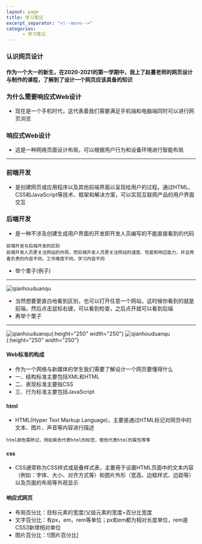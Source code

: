 ```yaml
---
layout: page
title: 学习笔记
excerpt_separator: "<!--more-->"
categories:
      - 学习笔记
---
```

### 认识网页设计
<!--more-->

#### 作为一个大一的新生，在2020-2021的第一学期中，我上了赵蔓老师的网页设计与制作的课程，了解到了设计一个网页应该具备的知识

### 为什么需要响应式Web设计
- 现在是一个手机时代，这代表着我们需要满足手机端和电脑端同时可以进行网页浏览

### 响应式Web设计
- 这是一种网络页面设计布局，可以根据用户行为和设备环境进行智能布局

---

### 前端开发
- 是创建网页或应用程序以及其他前端界面以呈现给用户的过程。通过HTML、CSS和JavaScript等技术、框架和解决方案，可以实现互联网产品的用户界面交互

### 后端开发
- 是一种不涉及创建生成用户界面的开发即开发人员编写的不能直接看到的代码

```
前端开发与后端开发的区别
前端开发人员更关注网站的外观，而后端开发人员更关注网站的速度、性能和响应能力，并且两者负责的内容不同，工作难度不同，学习内容不同
```
- 举个栗子(例子)
---
![qianhouduanqu](https://pic2.zhimg.com/80/v2-32e9c4de7de2d8b8b2524f4237b321dd_1440w.jpg?source=1940ef5c)
- 当然想要更直白地看到区别，也可以打开任意一个网站，这时候你看到的就是前端，然后点击鼠标右键，可以看到检查，之后点开就可以看到后端
- 再举个栗子
---
![qianhouduanqu](http://a1.qpic.cn/psc?/V53wXOAa1wHs2K2fhlDt1Zy6xm0fOF9H/ruAMsa53pVQWN7FLK88i5gGlaDeZekm05qt0fVeWCKRi*LgOcMMPav15kNH611n8l.ZFuCsOStOUcRX2YXcMFW9wrX9UcHXIAorVKJW21Tc!/c&ek=1&kp=1&pt=0&bo=gAecA4AHnAMDEDU!&tl=1&vuin=2491429031&tm=1610686800&sce=60-2-2&rf=0-0){:height="250" width="250"}
![qianhouduanqu](http://a1.qpic.cn/psc?/V53wXOAa1wHs2K2fhlDt1Zy6xm0fOF9H/ruAMsa53pVQWN7FLK88i5gGlaDeZekm05qt0fVeWCKTUK5WUw6EJO5yWI9QgKqUItUQplR7qStYMzn1ISvo0J45ub5NJDZW3qNpwcyVTS0Q!/b&ek=1&kp=1&pt=0&bo=gAecA4AHnAMDEDU!&tl=1&vuin=2491429031&tm=1610686800&sce=50-1-1&rf=viewer_311){:height="250" width="250"}

#### Web标准的构成
- 作为一个网络与新媒体的学生我们需要了解设计一个网页要懂得什么
- 一、结构标准主要包括XML和HTML
- 二、表现标准主要指CSS
- 三、行为标准主要包括JavaScript

#### html
- HTML(Hyper Text Markup Language)，主要是通过HTML标记对网页中的文本、图片、声音等内容进行描述
```
html颜色需熟记，例如紫色代表html的标签，橙色代表html的属性等等
```

#### css
- CSS通常称为CSS样式或层叠样式表，主要用于设置HTML页面中的文本内容（例如：字体、大小、对齐方式等）和图片外形（宽高、边框样式、边距等）以及页面的布局等外观显示

#### 响应式网页
- 布局百分比：目标元素的宽度/父级元素的宽度=百分比宽度
- 文字百分比：有px，em，rem等单位；px和em都为相对长度单位，rem是CSS3新增相对单位
- 图片百分比：![图片百分比]
